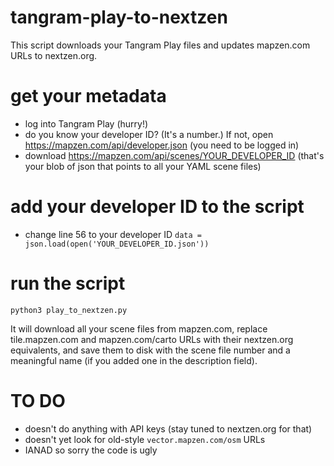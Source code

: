 # tangram-play-to-nextzen

This script downloads your Tangram Play files and updates mapzen.com URLs to nextzen.org.


# get your metadata

- log into Tangram Play (hurry!)
- do you know your developer ID? (It's a number.) If not, open https://mapzen.com/api/developer.json (you need to be logged in)
- download https://mapzen.com/api/scenes/YOUR_DEVELOPER_ID (that's your blob of json that points to all your YAML scene files)

# add your developer ID to the script

- change line 56 to your developer ID `data = json.load(open('YOUR_DEVELOPER_ID.json'))`

# run the script

`python3 play_to_nextzen.py`

It will download all your scene files from mapzen.com, replace tile.mapzen.com and mapzen.com/carto URLs with their nextzen.org equivalents, and save them to disk with the scene file number and a meaningful name (if you added one in the description field).

# TO DO

- doesn't do anything with API keys (stay tuned to nextzen.org for that)
- doesn't yet look for old-style `vector.mapzen.com/osm` URLs
- IANAD so sorry the code is ugly
